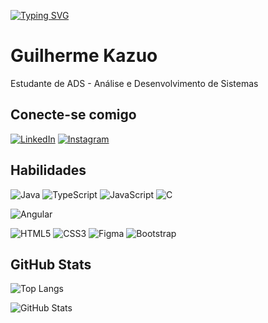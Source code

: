 [![Typing SVG](https://readme-typing-svg.herokuapp.com/?color=C3002F&size=35&center=true&vCenter=true&width=1000&lines=HELLO,+Be+Welcome!+:%29)](https://git.io/typing-svg)

# Guilherme Kazuo
Estudante de ADS - Análise e Desenvolvimento de Sistemas 

## Conecte-se comigo
[![LinkedIn](https://img.shields.io/badge/LinkedIn-000?style=for-the-badge&logo=linkedin&logoColor=0E76A8)](https://www.linkedin.com/in/guilherme-kazuo-iamamoto-221843270/?originalSubdomain=br)
[![Instagram](https://img.shields.io/badge/Instagram-000?style=for-the-badge&logo=instagram)](https://www.instagram.com/guilhermeiama1003/)



## Habilidades
![Java](https://img.shields.io/badge/Java-000?style=for-the-badge&logo=java)
![TypeScript](https://img.shields.io/badge/TypeScript-000?style=for-the-badge&logo=typescript)
![JavaScript](https://img.shields.io/badge/JavaScript-000?style=for-the-badge&logo=javascript)
![C](https://img.shields.io/badge/C-000?style=for-the-badge&logo=c)

![Angular](https://img.shields.io/badge/Angular-000?style=for-the-badge&logo=angular&logoColor=C3002F)

![HTML5](https://img.shields.io/badge/HTML5-000?style=for-the-badge&logo=html5)
![CSS3](https://img.shields.io/badge/CSS3-000?style=for-the-badge&logo=css3&logoColor=264CE4)
![Figma](https://img.shields.io/badge/-figma-000?style=for-the-badge&logo=figma&labelColor=000)
![Bootstrap](https://img.shields.io/badge/-boostrap-000?style=for-the-badge&logo=bootstrap&labelColor=000)&nbsp;




## GitHub Stats
![Top Langs](https://github-readme-stats-git-masterrstaa-rickstaa.vercel.app/api/top-langs/?username=GuiKazuo1003&layout=compact&bg_color=000&border_color=30A3DC&title_color=E94D5F&text_color=FFF)

![GitHub Stats](https://github-readme-stats.vercel.app/api?username=GuiKazuo1003&theme=transparent&bg_color=000&border_color=30A3DC&show_icons=true&icon_color=30A3DC&title_color=E94D5F&text_color=FFF)


